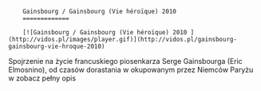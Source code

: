
        Gainsbourg / Gainsbourg (Vie héroïque) 2010 
        =============
        
        [![Gainsbourg / Gainsbourg (Vie héroïque) 2010 ](http://vidos.pl/images/player.gif)](http://vidos.pl/gainsbourg-gainsbourg-vie-hroque-2010)
        
        
 Spojrzenie na życie francuskiego piosenkarza Serge Gainsbourga (Eric Elmosnino), od czasów dorastania w okupowanym przez Niemców Paryżu w zobacz pełny opis
    